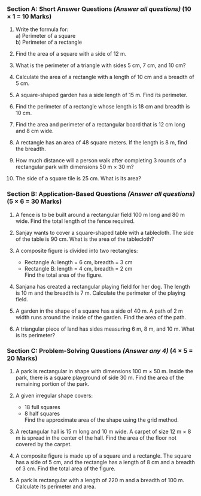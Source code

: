 ### **Section A: Short Answer Questions** *(Answer all questions)*  **(10 × 1 = 10 Marks)**  

1. Write the formula for:  
   a) Perimeter of a square  
   b) Perimeter of a rectangle  

2. Find the area of a square with a side of 12 m.  

3. What is the perimeter of a triangle with sides 5 cm, 7 cm, and 10 cm?  

4. Calculate the area of a rectangle with a length of 10 cm and a breadth of 5 cm.  

5. A square-shaped garden has a side length of 15 m. Find its perimeter.  

6. Find the perimeter of a rectangle whose length is 18 cm and breadth is 10 cm.  

7. Find the area and perimeter of a rectangular board that is 12 cm long and 8 cm wide. 

8. A rectangle has an area of 48 square meters. If the length is 8 m, find the breadth.  

9. How much distance will a person walk after completing 3 rounds of a rectangular park with dimensions 50 m × 30 m?  

10. The side of a square tile is 25 cm. What is its area?  
 
### **Section B: Application-Based Questions** *(Answer all questions)*  **(5 × 6 = 30 Marks)**  

1. A fence is to be built around a rectangular field 100 m long and 80 m wide. Find the total length of the fence required.  

2. Sanjay wants to cover a square-shaped table with a tablecloth. The side of the table is 90 cm. What is the area of the tablecloth?  

3. A composite figure is divided into two rectangles:  
   - Rectangle A: length = 6 cm, breadth = 3 cm  
   - Rectangle B: length = 4 cm, breadth = 2 cm  
   Find the total area of the figure.  

4. Sanjana has created a rectangular playing field for her dog. The length is 10 m and the breadth is 7 m. Calculate the perimeter of the playing field.

5. A garden in the shape of a square has a side of 40 m. A path of 2 m width runs around the inside of the garden. Find the area of the path.  

6. A triangular piece of land has sides measuring 6 m, 8 m, and 10 m. What is its perimeter?  
 
### **Section C: Problem-Solving Questions** *(Answer any 4)* **(4 × 5 = 20 Marks)**  

1. A park is rectangular in shape with dimensions 100 m × 50 m. Inside the park, there is a square playground of side 30 m. Find the area of the remaining portion of the park.  

2. A given irregular shape covers:  
   - 18 full squares  
   - 8 half squares  
   Find the approximate area of the shape using the grid method.  

3. A rectangular hall is 15 m long and 10 m wide. A carpet of size 12 m × 8 m is spread in the center of the hall. Find the area of the floor not covered by the carpet.  

4. A composite figure is made up of a square and a rectangle. The square has a side of 5 cm, and the rectangle has a length of 8 cm and a breadth of 3 cm. Find the total area of the figure.  

5. A park is rectangular with a length of 220 m and a breadth of 100 m. Calculate its perimeter and area.
